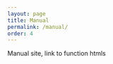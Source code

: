 ```yaml
---
layout: page
title: Manual
permalink: /manual/
order: 4
---
```


Manual site, link to function htmls

